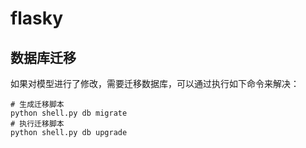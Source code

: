 # flasky

##  数据库迁移

如果对模型进行了修改，需要迁移数据库，可以通过执行如下命令来解决：

```shell
# 生成迁移脚本
python shell.py db migrate
# 执行迁移脚本
python shell.py db upgrade

```
